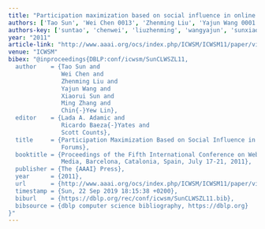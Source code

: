 ```yaml
---
title: "Participation maximization based on social influence in online discussion forums"
authors: ['Tao Sun', 'Wei Chen 0013', 'Zhenming Liu', 'Yajun Wang 0001', 'Xiaorui Sun', 'Ming Zhang 0004', 'Chin-Yew Lin']
authors-key: ['suntao', 'chenwei', 'liuzhenming', 'wangyajun', 'sunxiaorui', 'zhangming', 'linchinyew']
year: "2011"
article-link: "http://www.aaai.org/ocs/index.php/ICWSM/ICWSM11/paper/view/2758"
venue: "ICWSM"
bibex: "@inproceedings{DBLP:conf/icwsm/SunCLWSZL11,
  author    = {Tao Sun and
               Wei Chen and
               Zhenming Liu and
               Yajun Wang and
               Xiaorui Sun and
               Ming Zhang and
               Chin{-}Yew Lin},
  editor    = {Lada A. Adamic and
               Ricardo Baeza{-}Yates and
               Scott Counts},
  title     = {Participation Maximization Based on Social Influence in Online Discussion
               Forums},
  booktitle = {Proceedings of the Fifth International Conference on Weblogs and Social
               Media, Barcelona, Catalonia, Spain, July 17-21, 2011},
  publisher = {The {AAAI} Press},
  year      = {2011},
  url       = {http://www.aaai.org/ocs/index.php/ICWSM/ICWSM11/paper/view/2758},
  timestamp = {Sun, 22 Sep 2019 18:15:38 +0200},
  biburl    = {https://dblp.org/rec/conf/icwsm/SunCLWSZL11.bib},
  bibsource = {dblp computer science bibliography, https://dblp.org}
}"
---
```

